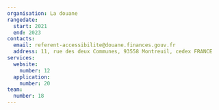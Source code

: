 ```yaml
---
organisation: La douane
rangedate:
  start: 2021
  end: 2023
contacts:
  email: referent-accessibilite@douane.finances.gouv.fr
  address: 11, rue des deux Communes, 93558 Montreuil, cedex FRANCE
services:
  website:
    number: 12
  application:
    number: 20
team:
  number: 18
---
```

